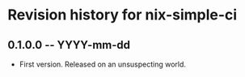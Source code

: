 # Revision history for nix-simple-ci

## 0.1.0.0  -- YYYY-mm-dd

* First version. Released on an unsuspecting world.
